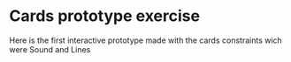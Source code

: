 # Cards prototype exercise

Here is the first interactive prototype made with the cards constraints wich were Sound and Lines